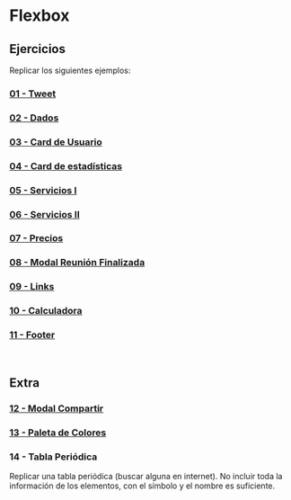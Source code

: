 # Flexbox

## Ejercicios

Replicar los siguientes ejemplos:

### [01 - Tweet](https://zf9f8.csb.app/)

### [02 - Dados](https://min56.csb.app/)

### [03 - Card de Usuario](https://gl15y.csb.app/)

### [04 - Card de estadísticas](https://uidesigndaily.com/posts/sketch-stats-card-statistics-cards-day-1119)

### [05 - Servicios I](https://1exqr.csb.app/)

### [06 - Servicios II](https://m403i.csb.app/)

### [07 - Precios](https://d88zw.csb.app/)

### [08 - Modal Reunión Finalizada](https://uidesigndaily.com/posts/sketch-meeting-ended-modal-pop-up-components-dark-ui-theme-day-1107)

### [09 - Links](https://uidesigndaily.com/posts/sketch-links-navigation-card-cards-day-1128)

### [10 - Calculadora](https://codepen.io/JakeCobley/full/XENQYL)

### [11 - Footer](https://uidesigndaily.com/posts/sketch-footer-website-day-1014)
<br>

## Extra

### [12 - Modal Compartir](https://uidesigndaily.com/posts/sketch-share-modal-pop-up-day-1118)

### [13 - Paleta de Colores](https://uidesigndaily.com/posts/sketch-color-palette-generator-picker--day-1114)

### 14 - Tabla Periódica

Replicar una tabla periódica (buscar alguna en internet). No incluir toda la información de los elementos, con el símbolo y el nombre es suficiente.
